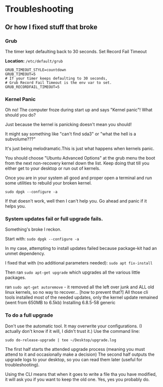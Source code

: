 # Troubleshooting
## Or how I fixed stuff that broke



### Grub

The timer kept defaulting back to 30 seconds.
Set Record Fail Timeout

**Location:** ```/etc/default/grub```
```shell
GRUB_TIMEOUT_STYLE=countdown
GRUB_TIMEOUT=5
# If your timer keeps defaulting to 30 seconds,
# Grub Record Fail Timeout is the env var to set.
GRUB_RECORDFAIL_TIMEOUT=5
```


### Kernel Panic
Oh no! The computer froze during start up and says "Kernel panic"! What should you do?

Just because the kernel is panicking doesn't mean you should!

It might say something like "can't find sda3" or "what the hell is a subvolume???"

It's just being melodramatic.This is just what happens when kernels panic.

You should choose "Ubuntu Advanced Options" at the grub menu the boot from the next non-recovery kernel
down the list. Keep doing that till you either get to your desktop or run out of kernels.

Once you are in your system all good and proper open a terminal and run some utilities to rebuild your
broken kernel.

`sudo dpgk --configure -a`

If that doesn't work, well then I can't help you. Go ahead and panic if it helps you.

### System updates fail or full upgrade fails.

Something's broke I reckon.

Start with:
`sudo dpgk --configure -a`

In my case, attempting to install updates failed because package-kit had an unmet dependency.

I fixed that with (no additional parameters needed): 
`sudo apt fix-install`

Then ran `sudo apt-get upgrade` which upgrades all the various little packages.  

ran `sudo apt-get autoremove` - it removed all the left over junk and ALL old linux kernels, so no way to recover... [how to prevent that?]
All those cli tools installed most of the needed updates, only the kernel update remained (went from 650MB to 6.5kb)
Installing 6.8.5-58 generic


### To do a full upgrade
Don't use the automatic tool. It may overwrite your configurations. (I actually don't know if it will, I didn't trust it.)
Use the command line:

`sudo do-release-upgrade | tee ~/Desktop/upgrade.log`

The first half starts the attended upgrade process (meaning you must attend to it and occasionally make a decision)
The second half outputs the upgrade logs to your desktop, so you can read them later (useful for troubleshooting).

Using the CLI means that when it goes to write a file tha you have modified, it will ask you if you want to keep the old one. Yes, yes
you probably do.







